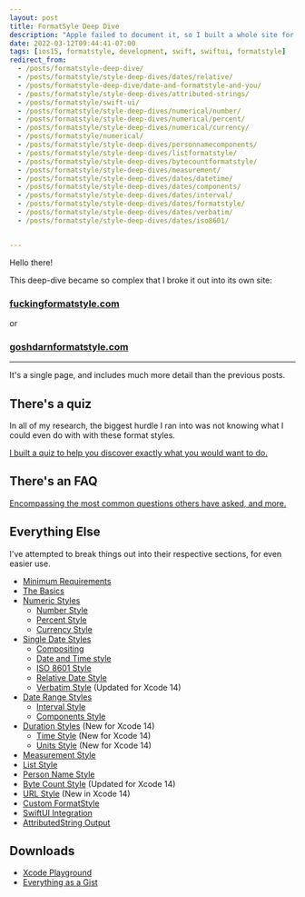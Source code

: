 ```yaml
---
layout: post
title: FormatSyle Deep Dive
description: "Apple failed to document it, so I built a whole site for it: fuckingformatstyle.com"
date: 2022-03-12T09:44:41-07:00
tags: [ios15, formatstyle, development, swift, swiftui, formatstyle]
redirect_from:
  - /posts/formatstyle-deep-dive/
  - /posts/formatstyle/style-deep-dives/dates/relative/
  - /posts/formatstyle-deep-dive/date-and-formatstyle-and-you/
  - /posts/formatstyle/style-deep-dives/attributed-strings/
  - /posts/formatstyle/swift-ui/
  - /posts/formatstyle/style-deep-dives/numerical/number/
  - /posts/formatstyle/style-deep-dives/numerical/percent/
  - /posts/formatstyle/style-deep-dives/numerical/currency/
  - /posts/formatstyle/numerical/
  - /posts/formatstyle/style-deep-dives/personnamecomponents/
  - /posts/formatstyle/style-deep-dives/listformatstyle/
  - /posts/formatstyle/style-deep-dives/bytecountformatstyle/
  - /posts/formatstyle/style-deep-dives/measurement/
  - /posts/formatstyle/style-deep-dives/dates/datetime/
  - /posts/formatstyle/style-deep-dives/dates/components/
  - /posts/formatstyle/style-deep-dives/dates/interval/
  - /posts/formatstyle/style-deep-dives/dates/formatstyle/
  - /posts/formatstyle/style-deep-dives/dates/verbatim/
  - /posts/formatstyle/style-deep-dives/dates/iso8601/


---
```


Hello there!

This deep-dive became so complex that I broke it out into its own site:

### [fuckingformatstyle.com](https://fuckingformatstyle.com)

or

### [goshdarnformatstyle.com](https://goshdarnformatstyle.com)

---

It's a single page, and includes much more detail than the previous posts.

## There's a quiz

In all of my research, the biggest hurdle I ran into was not knowing what I could even do with with these format styles.

[I built a quiz to help you discover exactly what you would want to do.](https://fuckingformatstyle.com/#how-do-i-even-know-where-to-start)

## There's an FAQ

[Encompassing the most common questions others have asked, and more.](https://fuckingformatstyle.com/#faq)

## Everything Else

I've attempted to break things out into their respective sections, for even easier use.

* [Minimum Requirements](https://fuckingformatstyle.com/#minimum-requirements)
* [The Basics](https://fuckingformatstyle.com/#the-basics)
* [Numeric Styles](https://fuckingformatstyle.com/numeric-styles)
    * [Number Style](https://fuckingformatstyle.com/numeric-styles/#number-style)
    * [Percent Style](https://fuckingformatstyle.com/numeric-styles/#percent-style)
    * [Currency Style](https://fuckingformatstyle.com/numeric-styles/#currency-style)
* [Single Date Styles](https://fuckingformatstyle.com/date-styles/)
    * [Compositing](https://fuckingformatstyle.com/date-styles/#compositing)
    * [Date and Time style](https://fuckingformatstyle.com/date-styles//#date-and-time-single-date)
    * [ISO 8601 Style](https://fuckingformatstyle.com/date-styles/#iso-8601-date-style-single-date)
    * [Relative Date Style](https://fuckingformatstyle.com/date-styles/#relative-date-style-single-date)
    * [Verbatim Style](https://fuckingformatstyle.com/date-styles/#verbatim-date-style-single-date) (Updated for Xcode 14)
* [Date Range Styles](https://fuckingformatstyle.com/date-range-styles/)
    * [Interval Style](https://fuckingformatstyle.com/date-range-styles/#interval-date-style-date-range)
    * [Components Style](https://fuckingformatstyle.com/date-range-styles/#components-date-style-date-range)
* [Duration Styles](https://fuckingformatstyle.com/duration-styles/) (New for Xcode 14)
    * [Time Style](https://fuckingformatstyle.com/duration-styles/#time-style) (New for Xcode 14)
    * [Units Style](https://fuckingformatstyle.com/duration-styles/#units-style) (New for Xcode 14)
* [Measurement Style](https://fuckingformatstyle.com/measurement-style/)
* [List Style](https://fuckingformatstyle.com/list-style/)
* [Person Name Style](https://fuckingformatstyle.com/person-name-style/)
* [Byte Count Style](https://fuckingformatstyle.com/byte-count-style/) (Updated for Xcode 14)
* [URL Style](https://fuckingformatstyle.com/url-style/) (New in Xcode 14)
* [Custom FormatStyle](https://fuckingformatstyle.com/custom-styles/)
* [SwiftUI Integration](https://fuckingformatstyle.com/swiftui/)
* [AttributedString Output](https://fuckingformatstyle.com/attributed-string-output/)

## Downloads

- [Xcode Playground](https://github.com/brettohland/FormatStylesDeepDive)
- [Everything as a Gist](https://gist.github.com/brettohland/ac2fbd1446bc7bb64da491587b010e3c)